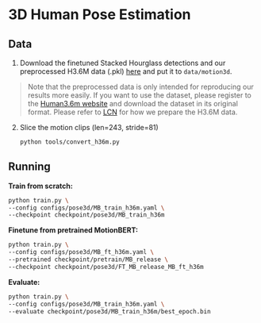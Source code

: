 # 3D Human Pose Estimation

## Data

1. Download the finetuned Stacked Hourglass detections and our preprocessed H3.6M data (.pkl) [here](https://1drv.ms/u/s!AvAdh0LSjEOlgSMvoapR8XVTGcVj) and put it to `data/motion3d`.

  > Note that the preprocessed data is only intended for reproducing our results more easily. If you want to use the dataset, please register to the [Human3.6m website](http://vision.imar.ro/human3.6m/) and download the dataset in its original format. Please refer to [LCN](https://github.com/CHUNYUWANG/lcn-pose#data) for how we prepare the H3.6M data.

2. Slice the motion clips (len=243, stride=81)

   ```bash
   python tools/convert_h36m.py
   ```

## Running

**Train from scratch:**

```bash
python train.py \
--config configs/pose3d/MB_train_h36m.yaml \
--checkpoint checkpoint/pose3d/MB_train_h36m
```

**Finetune from pretrained MotionBERT:**

```bash
python train.py \
--config configs/pose3d/MB_ft_h36m.yaml \
--pretrained checkpoint/pretrain/MB_release \
--checkpoint checkpoint/pose3d/FT_MB_release_MB_ft_h36m
```

**Evaluate:**

```bash
python train.py \
--config configs/pose3d/MB_train_h36m.yaml \
--evaluate checkpoint/pose3d/MB_train_h36m/best_epoch.bin         
```











